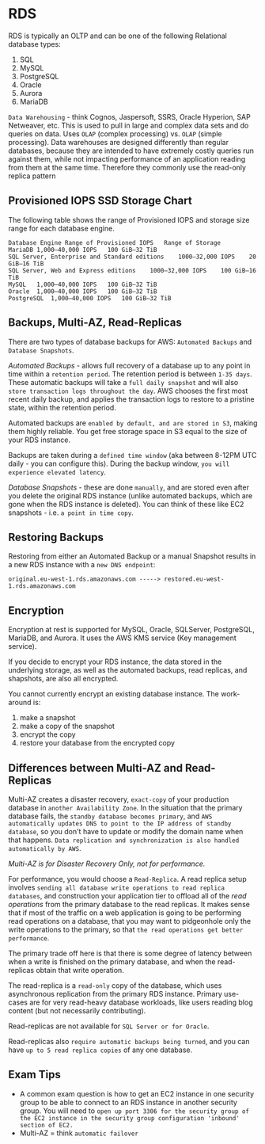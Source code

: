 # RDS

RDS is typically an OLTP and can be one of the following Relational database types:

1. SQL
2. MySQL
3. PostgreSQL
4. Oracle
5. Aurora
6. MariaDB

`Data Warehousing` - think Cognos, Jaspersoft, SSRS, Oracle Hyperion, SAP Netweaver, etc. This is used to pull in large and complex data sets and do queries on data. Uses `OLAP` (complex processing) vs. `OLAP` (simple processing). Data warehouses are designed differently than regular databases, because they are intended to have extremely costly queries run against them, while not impacting performance of an application reading from them at the same time. Therefore they commonly use the read-only replica pattern

## Provisioned IOPS SSD Storage Chart

The following table shows the range of Provisioned IOPS and storage size range for each database engine.

```text
Database Engine	Range of Provisioned IOPS	Range of Storage
MariaDB	1,000–40,000 IOPS	100 GiB–32 TiB
SQL Server, Enterprise and Standard editions	1000–32,000 IOPS	20 GiB–16 TiB
SQL Server, Web and Express editions	1000–32,000 IOPS	100 GiB–16 TiB
MySQL	1,000–40,000 IOPS	100 GiB–32 TiB
Oracle	1,000–40,000 IOPS	100 GiB–32 TiB
PostgreSQL	1,000–40,000 IOPS	100 GiB–32 TiB
```


## Backups, Multi-AZ, Read-Replicas

There are two types of database backups for AWS: `Automated Backups` and `Database Snapshots`.

*Automated Backups* - allows full recovery of a database up to any point in time within a `retention period`. The retention period is between `1-35 days`. These automatic backups will take a `full daily snapshot` and will also `store transaction logs throughout the day`. AWS chooses the first most recent daily backup, and applies the transaction logs to restore to a pristine state, within the retention period.

Automated backups are `enabled by default, and are stored in S3`, making them highly reliable. You get free storage space in S3 equal to the size of your RDS instance.

Backups are taken during a `defined time window` (aka between 8-12PM UTC daily - you can configure this). During the backup window, `you will experience elevated latency`.

*Database Snapshots* - these are done `manually`, and are stored even after you delete the original RDS instance (unlike automated backups, which are gone when the RDS instance is deleted). You can think of these like EC2 snapshots - i.e. `a point in time copy`.

## Restoring Backups

Restoring from either an Automated Backup or a manual Snapshot results in a new RDS instance with a `new DNS endpoint`:

```text
original.eu-west-1.rds.amazonaws.com -----> restored.eu-west-1.rds.amazonaws.com
```

## Encryption

Encryption at rest is supported for MySQL, Oracle, SQLServer, PostgreSQL, MariaDB, and Aurora. It uses the AWS KMS service (Key management service).

If you decide to encrypt your RDS instance, the data stored in the underlying storage, as well as the automated backups, read replicas, and shapshots, are also all encrypted.

You cannot currently encrypt an existing database instance. The work-around is:

1. make a snapshot
2. make a copy of the snapshot
3. encrypt the copy
4. restore your database from the encrypted copy

## Differences between Multi-AZ and Read-Replicas

Multi-AZ creates a disaster recovery, `exact-copy` of your production database in `another Availability Zone`. In the situation that the primary database fails, the `standby database becomes primary`, and `AWS automatically updates DNS to point to the IP address of standby database`, so you don't have to update or modify the domain name when that happens. `Data replication and synchronization is also handled automatically by AWS`.

*Multi-AZ is for Disaster Recovery Only, not for performance.*

For performance, you would choose a `Read-Replica`. A read replica setup involves `sending all database write operations to read replica databases`, and construction your application tier to offload all of the *read operations* from the primary database to the read replicas. It makes sense that if most of the traffic on a web application is going to be performing read operations on a database, that you may want to pidgeonhole only the write operations to the primary, so that `the read operations get better performance`.

The primary trade off here is that there is some degree of latency between when a write is finished on the primary database, and when the read-replicas obtain that write operation.

The read-replica is a `read-only` copy of the database, which uses asynchronous replication from the primary RDS instance. Primary use-cases are for very read-heavy database workloads, like users reading blog content (but not necessarily contributing).

Read-replicas are not available for `SQL Server or for Oracle`.

Read-replicas also `require automatic backups being turned`, and you can have `up to 5 read replica copies` of any one database.

## Exam Tips

- A common exam question is how to get an EC2 instance in one security group to be able to connect to an RDS instance in another security group. You will need to `open up port 3306 for the security group of the EC2 instance in the security group configuration 'inbound' section of EC2.`
- Multi-AZ = think `automatic failover`